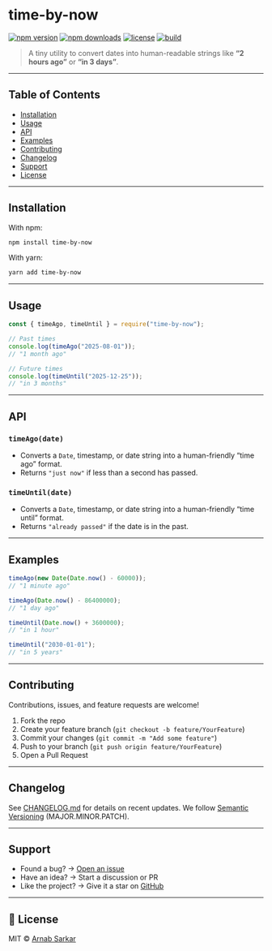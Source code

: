 # time-by-now

[![npm version](https://img.shields.io/npm/v/time-by-now.svg?color=blue)](https://www.npmjs.com/package/time-by-now)
[![npm downloads](https://img.shields.io/npm/dm/time-by-now.svg?color=green)](https://www.npmjs.com/package/time-by-now)
[![license](https://img.shields.io/github/license/arnab236/time-by-now)](./LICENSE)
[![build](https://img.shields.io/github/actions/workflow/status/arnab236/time-by-now/publish.yml?branch=main)](https://github.com/arnab236/time-by-now/actions)

> A tiny utility to convert dates into human-readable strings like **“2 hours ago”** or **“in 3 days”**.

---

## Table of Contents

* [Installation](#-installation)
* [Usage](#-usage)
* [API](#-api)
* [Examples](#-examples)
* [Contributing](#-contributing)
* [Changelog](#-changelog)
* [Support](#-support)
* [License](#-license)

---

## Installation

With npm:

```bash
npm install time-by-now
```

With yarn:

```bash
yarn add time-by-now
```

---

## Usage

```js
const { timeAgo, timeUntil } = require("time-by-now");

// Past times
console.log(timeAgo("2025-08-01")); 
// "1 month ago"

// Future times
console.log(timeUntil("2025-12-25")); 
// "in 3 months"
```

---

## API

### `timeAgo(date)`

* Converts a `Date`, timestamp, or date string into a human-friendly “time ago” format.
* Returns `"just now"` if less than a second has passed.

### `timeUntil(date)`

* Converts a `Date`, timestamp, or date string into a human-friendly “time until” format.
* Returns `"already passed"` if the date is in the past.

---

## Examples

```js
timeAgo(new Date(Date.now() - 60000));     
// "1 minute ago"

timeAgo(Date.now() - 86400000);           
// "1 day ago"

timeUntil(Date.now() + 3600000);          
// "in 1 hour"

timeUntil("2030-01-01");                  
// "in 5 years"
```

---

## Contributing

Contributions, issues, and feature requests are welcome!

1. Fork the repo
2. Create your feature branch (`git checkout -b feature/YourFeature`)
3. Commit your changes (`git commit -m "Add some feature"`)
4. Push to your branch (`git push origin feature/YourFeature`)
5. Open a Pull Request

---

## Changelog

See [CHANGELOG.md](./CHANGELOG.md) for details on recent updates.
We follow [Semantic Versioning](https://semver.org/) (MAJOR.MINOR.PATCH).

---

## Support

*  Found a bug? → [Open an issue](https://github.com/arnab236/time-by-now/issues)
*  Have an idea? → Start a discussion or PR
*  Like the project? → Give it a star on [GitHub](https://github.com/arnab236/time-by-now)

---

## 📜 License

MIT © [Arnab Sarkar](https://github.com/arnab236)

